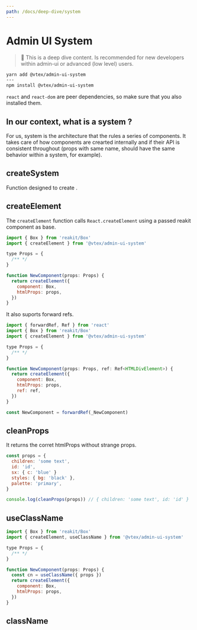 ```yaml
---
path: /docs/deep-dive/system
---
```


# Admin UI System

> 🐋 This is a deep dive content. Is recommended for new developers within admin-ui or advanced (low level) users.

```bash
yarn add @vtex/admin-ui-system
---
npm install @vtex/admin-ui-system
```

`react` and `react-dom` are peer dependencies, so make sure that you also installed them.

## In our context, what is a system ?

For us, system is the architecture that the rules a series of components. It takes care of how components are crearted internally and if their API is consistent throughout (props with same name, should have the same behavior within a system, for example).

## createSystem

Function designed to create .

## createElement

The `createElement` function calls `React.createElement` using a passed reakit component as base.

```jsx static
import { Box } from 'reakit/Box'
import { createElement } from '@vtex/admin-ui-system'

type Props = {
  /** */
}

function NewComponent(props: Props) {
  return createElement({
    component: Box,
    htmlProps: props,
  })
}
```

It also suports forward refs.

```jsx static
import { forwardRef, Ref } from 'react'
import { Box } from 'reakit/Box'
import { createElement } from '@vtex/admin-ui-system'

type Props = {
  /** */
}

function NewComponent(props: Props, ref: Ref<HTMLDivElement>) {
  return createElement({
    component: Box,
    htmlProps: props,
    ref: ref,
  })
}

const NewComponent = forwardRef(_NewComponent)
```

## cleanProps

It returns the corret htmlProps without strange props.

```js static
const props = {
  children: 'some text',
  id: 'id',
  sx: { c: 'blue' }
  styles: { bg: 'black' },
  palette: 'primary',
}

console.log(cleanProps(props)) // { children: 'some text', id: 'id' }
```

## useClassName

```jsx static
import { Box } from 'reakit/Box'
import { createElement, useClassName } from '@vtex/admin-ui-system'

type Props = {
  /** */
}

function NewComponent(props: Props) {
  const cn = useClassName({ props })
  return createElement({
    component: Box,
    htmlProps: props,
  })
}
```

## className
